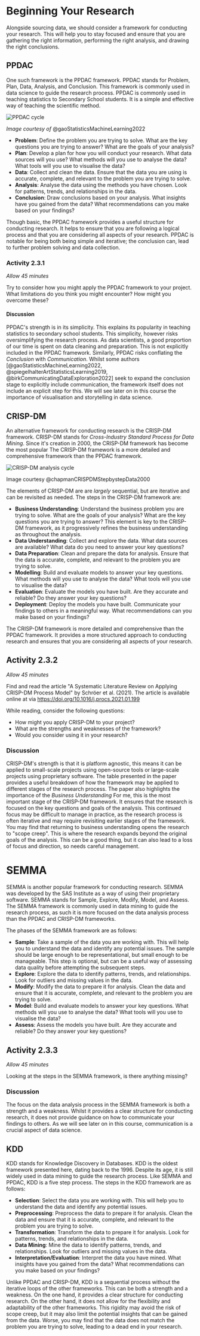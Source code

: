 # Beginning Your Research

Alongside sourcing data, we should consider a framework for conducting your
research. This will help you to stay focused and ensure that you are gathering
the right information, performing the right analysis, and drawing the right
conclusions.

## PPDAC

One such framework is the PPDAC framework. PPDAC stands for Problem, Plan, Data,
Analysis, and Conclusion. This framework is commonly used in data science to
guide the research process. PPDAC is commonly used in teaching statistics to
Secondary School students. It is a simple and effective way of teaching the
scientific method.

![PPDAC cycle](../Assets/ppdac.png)

_Image courtesy of_ @gaoStatisticsMachineLearning2022

- **Problem**: Define the problem you are trying to solve. What are the key
  questions you are trying to answer? What are the goals of your analysis?
- **Plan**: Develop a plan for how you will conduct your research. What data
  sources will you use? What methods will you use to analyse the data? What
  tools will you use to visualise the data?
- **Data**: Collect and clean the data. Ensure that the data you are using is
  accurate, complete, and relevant to the problem you are trying to solve.
- **Analysis**: Analyse the data using the methods you have chosen. Look for
  patterns, trends, and relationships in the data.
- **Conclusion**: Draw conclusions based on your analysis. What insights have
  you gained from the data? What recommendations can you make based on your
  findings?

Though basic, the PPDAC framework provides a useful structure for conducting
research. It helps to ensure that you are following a logical process and that
you are considering all aspects of your research. PPDAC is notable for being
both being simple and iterative; the conclusion can, lead to further problem
solving and data collection.

### Activity 2.3.1

_Allow 45 minutes_

Try to consider how you might apply the PPDAC framework to your project. What
limitations do you think you might encounter? How might you overcome these?

#### Discussion

PPDAC's strength is in its simplicity. This explains its popularity in teaching
statistics to secondary school students. This simplicity, however risks
oversimplifying the research process. As data scientists, a good proportion of
our time is spent on data cleaning and preparation. This is not explicitly
included in the PPDAC framework. Similarly, PPDAC risks conflating the
_Conclusion_ with _Communication_. Whilst some authors
[@gaoStatisticsMachineLearning2022, @spiegelhalterArtStatisticsLearning2019,
@birkCommunicatingDataExploration2022] seek to expand the conclusion stage to
explicitly include communication, the framework itself does not include an
explicit step for this. We will see later on in this course the importance of
visualisation and storytelling in data science.

## CRISP-DM

An alternative framework for conducting research is the CRISP-DM framework.
CRISP-DM stands for _Cross-Industry Standard Process for Data Mining_. Since
it's creation in 2000, the CRISP-DM framework has become the most popular The
CRISP-DM framework is a more detailed and comprehensive framework than the PPDAC
framework.

![CRISP-DM analysis cycle](../Assets/crisp-dm.png)

Image courtesy @chapmanCRISPDMStepbystepData2000

The elements of CRISP-DM are are _largely_ sequential, but are iterative and can
be revisited as needed. The steps in the CRISP-DM framework are:

- **Business Understanding**: Understand the business problem you are trying to
  solve. What are the goals of your analysis? What are the key questions you are
  trying to answer? This element is key to the CRISP-DM framework, as it
  progressively refines the business understanding as throughout the analysis.
- **Data Understanding**: Collect and explore the data. What data sources are
  available? What data do you need to answer your key questions?
- **Data Preparation**: Clean and prepare the data for analysis. Ensure that the
  data is accurate, complete, and relevant to the problem you are trying to
  solve.
- **Modelling**: Build and evaluate models to answer your key questions. What
  methods will you use to analyse the data? What tools will you use to visualise
  the data?
- **Evaluation**: Evaluate the models you have built. Are they accurate and
  reliable? Do they answer your key questions?
- **Deployment**: Deploy the models you have built. Communicate your findings to
  others in a meaningful way. What recommendations can you make based on your
  findings?

The CRISP-DM framework is more detailed and comprehensive than the PPDAC
framework. It provides a more structured approach to conducting research and
ensures that you are considering all aspects of your research.

## Activity 2.3.2

_Allow 45 minutes_

Find and read the article "A Systematic Literature Review on Applying CRISP-DM
Process Model" by Schröer et al. (2021). The article is available online at via
<https://doi.org/10.1016/j.procs.2021.01.199>

While reading, consider the following questions:

- How might you apply CRISP-DM to your project?
- What are the strengths and weaknesses of the framework?
- Would you consider using it in your research?

### Discussion

CRISP-DM's strength is that it is platform agnostic, this means it can be
applied to small-scale projects using open-source tools or large-scale projects
using proprietary software. The table presented in the paper provides a useful
breakdown of how the framework may be applied to different stages of the
research process. The paper also highlights the importance of the _Business
Understanding_ For me, this is the most important stage of the CRISP-DM
framework. It ensures that the research is focused on the key questions and
goals of the analysis. This continued focus may be difficult to manage in
practice, as the research process is often iterative and may require revisiting
earlier stages of the framework. You may find that returning to business
understanding opens the research to "scope creep". This is where the research
expands beyond the original goals of the analysis. This can be a good thing, but
it can also lead to a loss of focus and direction, so needs careful management.

# SEMMA

SEMMA is another popular framework for conducting research. SEMMA was developed
by the SAS Institute as a way of using their proprietary software. SEMMA stands
for Sample, Explore, Modify, Model, and Assess. The SEMMA framework is commonly
used in data mining to guide the research process, as such it is more focused on
the data analysis process than the PPDAC and CRISP-DM frameworks.

The phases of the SEMMA framework are as follows:

- **Sample**: Take a sample of the data you are working with. This will help you
  to understand the data and identify any potential issues. The sample should be
  large enough to be representational, but small enough to be manageable. This
  step is optional, but can be a useful way of assessing data quality before
  attempting the subsequent steps.
- **Explore**: Explore the data to identify patterns, trends, and relationships.
  Look for outliers and missing values in the data.
- **Modify**: Modify the data to prepare it for analysis. Clean the data and
  ensure that it is accurate, complete, and relevant to the problem you are
  trying to solve.
- **Model**: Build and evaluate models to answer your key questions. What
  methods will you use to analyse the data? What tools will you use to visualise
  the data?
- **Assess**: Assess the models you have built. Are they accurate and reliable?
  Do they answer your key questions?

## Activity 2.3.3

_Allow 45 minutes_

Looking at the steps in the SEMMA framework, is there anything missing?

### Discussion

The focus on the data analysis process in the SEMMA framework is both a strength
and a weakness. Whilst it provides a clear structure for conducting research, it
does not provide guidance on how to communicate your findings to others. As we
will see later on in this course, communication is a crucial aspect of data
science.

## KDD

KDD stands for Knowledge Discovery in Databases. KDD is the oldest framework
presented here, dating back to the 1996. Despite its age, it is still widely
used in data mining to guide the research process. Like SEMMA and PPDAC, KDD is
a five step process. The steps in the KDD framework are as follows:

- **Selection**: Select the data you are working with. This will help you to
  understand the data and identify any potential issues.
- **Preprocessing**: Preprocess the data to prepare it for analysis. Clean the
  data and ensure that it is accurate, complete, and relevant to the problem you
  are trying to solve.
- **Transformation**: Transform the data to prepare it for analysis. Look for
  patterns, trends, and relationships in the data.
- **Data Mining**: Mine the data to identify patterns, trends, and
  relationships. Look for outliers and missing values in the data.
- **Interpretation/Evaluation**: Interpret the data you have mined. What
  insights have you gained from the data? What recommendations can you make
  based on your findings?

Unlike PPDAC and CRISP-DM, KDD is a sequential process without the iterative
loops of the other frameworks. This can be both a strength and a weakness. On
the one hand, it provides a clear structure for conducting research. On the
other hand, it does not allow for the flexibility and adaptability of the other
frameworks. This rigidity may avoid the risk of scope creep, but it may also
limit the potential insights that can be gained from the data. Worse, you may
find that the data does not match the problem you are trying to solve, leading
to a dead end in your research.

<!-- TODO: Add more activities -->
